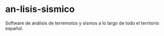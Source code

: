 # an-lisis-sismico
Software de análisis de terremotos y sismos a lo largo de todo el territorio español.

